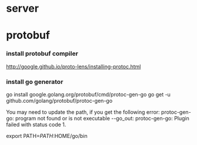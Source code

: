 # server

# protobuf

### install protobuf compiler
http://google.github.io/proto-lens/installing-protoc.html

### install go generator
go install google.golang.org/protobuf/cmd/protoc-gen-go
go get -u github.com/golang/protobuf/protoc-gen-go

You may need to update the path, if you get the following error:
protoc-gen-go: program not found or is not executable
--go_out: protoc-gen-go: Plugin failed with status code 1.

export PATH=$PATH:$HOME/go/bin
